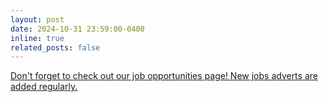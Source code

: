 ```yaml
---
layout: post
date: 2024-10-31 23:59:00-0400
inline: true
related_posts: false
---
```


[Don't forget to check out our job opportunities page! New jobs adverts are added regularly.](/job_highlights)
